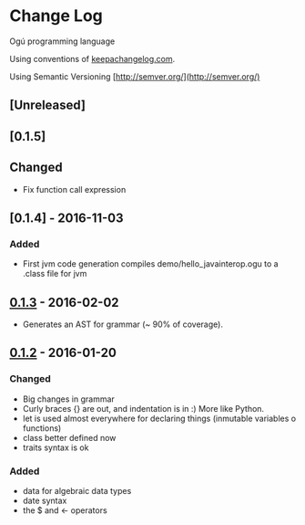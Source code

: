 # Change Log

Ogú programming language

Using conventions of  [keepachangelog.com](http://keepachangelog.com/).

Using Semantic Versioning [http://semver.org/](http://semver.org/)

## [Unreleased]
## [0.1.5]

## Changed 

- Fix function call expression

## [0.1.4] - 2016-11-03

### Added

- First jvm code generation compiles demo/hello_javainterop.ogu to a .class file for jvm

## [0.1.3] - 2016-02-02

- Generates an AST for grammar (~ 90% of coverage).

## [0.1.2] - 2016-01-20

### Changed

- Big changes in grammar
- Curly braces {} are out, and indentation is in :) More like Python.
- let is used almost everywhere for declaring things (inmutable variables o functions)
- class better defined now
- traits syntax is ok

### Added

- data for algebraic data types
- date syntax
- the $ and <- operators



[0.1.3]: https://github.com/lnds/Ogu/compare/0.1.2...0.1.3
[0.1.2]: https://github.com/lnds/Ogu/compare/0.1.1...0.1.2
[0.1.1]: https://github.com/lnds/Ogu/releases/tag/0.1.1

